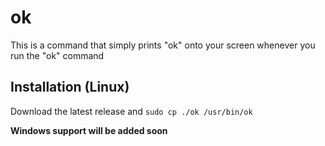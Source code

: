 # ok
This is a command that simply prints "ok" onto your screen whenever you run the "ok" command

## Installation (Linux)
Download the latest release and `sudo cp ./ok /usr/bin/ok`

**Windows support will be added soon**
